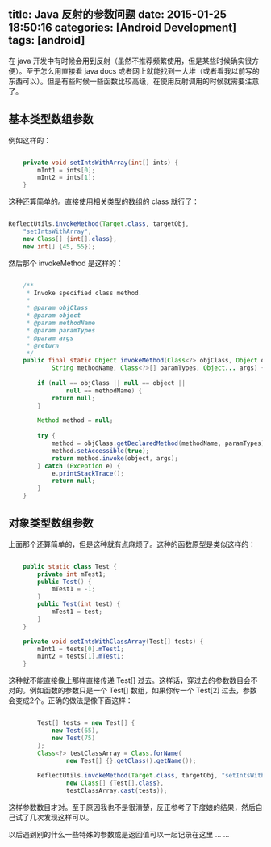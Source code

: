 title: Java 反射的参数问题
date: 2015-01-25 18:50:16
categories: [Android Development]
tags: [android]
---

在 java 开发中有时候会用到反射（虽然不推荐频繁使用，但是某些时候确实很方便）。至于怎么用直接看 java docs 或者网上就能找到一大堆（或者看我以前写的东西可以）。但是有些时候一些函数比较高级，在使用反射调用的时候就需要注意了。

## 基本类型数组参数

例如这样的：

```java

	private void setIntsWithArray(int[] ints) {
		mInt1 = ints[0];
		mInt2 = ints[1];
	}

```

这种还算简单的。直接使用相关类型的数组的 class 就行了：

```java

ReflectUtils.invokeMethod(Target.class, targetObj, 
	"setIntsWithArray", 
	new Class[] {int[].class}, 
	new int[] {45, 55});

```

然后那个 invokeMethod 是这样的：

```java

	/**
	 * Invoke specified class method.
	 * 
	 * @param objClass
	 * @param object
	 * @param methodName
	 * @param paramTypes
	 * @param args
	 * @return
	 */
	public final static Object invokeMethod(Class<?> objClass, Object object, 
			String methodName, Class<?>[] paramTypes, Object... args) {
		
		if (null == objClass || null == object ||  
				null == methodName) {
			return null;
		}
		
		Method method = null;
		
		try {
			method = objClass.getDeclaredMethod(methodName, paramTypes);
			method.setAccessible(true);
	        return method.invoke(object, args);
	    } catch (Exception e) {
	        e.printStackTrace();
	        return null;
	    }
	}

```

## 对象类型数组参数

上面那个还算简单的，但是这种就有点麻烦了。这种的函数原型是类似这样的：

```java

	public static class Test {
		private int mTest1;
		public Test() {
			mTest1 = -1;
		}
		public Test(int test) {
			mTest1 = test;
		}
	}

	private void setIntsWithClassArray(Test[] tests) {
		mInt1 = tests[0].mTest1;
		mInt2 = tests[1].mTest1;
	}

```

这种就不能直接像上那样直接传递 Test[] 过去。这样话，穿过去的参数数目会不对的。例如函数的参数只是一个 Test[] 数组，如果你传一个 Test[2] 过去，参数会变成2个。正确的做法是像下面这样：

```java

    	Test[] tests = new Test[] {
    		new Test(65),
    		new Test(75)
    	};
    	Class<?> testClassArray = Class.forName(
    			new Test[] {}.getClass().getName());
    	
    	ReflectUtils.invokeMethod(Target.class, targetObj, "setIntsWithClassArray", 
    			new Class[] {Test[].class}, 
    			testClassArray.cast(tests));

```

这样参数数目才对。至于原因我也不是很清楚，反正参考了下度娘的结果，然后自己试了几次发现这样可以。

以后遇到别的什么一些特殊的参数或是返回值可以一起记录在这里 ... ...

